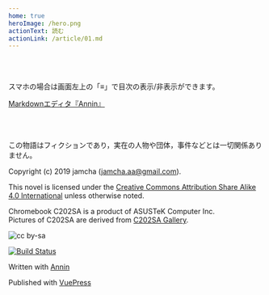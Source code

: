 ```yaml
---
home: true
heroImage: /hero.png
actionText: 読む
actionLink: /article/01.md
---
```


<br>
<br>

スマホの場合は画面左上の「≡」で目次の表示/非表示ができます。

[Markdownエディタ『Annin』](https://github.com/jamcha-aa/Annin)

<br>
<br>

この物語はフィクションであり，実在の人物や団体，事件などとは一切関係ありません。

Copyright (c) 2019 jamcha (jamcha.aa@gmail.com).  


This novel is licensed under the [Creative Commons Attribution Share Alike 4.0 International](https://creativecommons.org/licenses/by-sa/4.0/deed) unless otherwise noted.

Chromebook C202SA is a product of ASUSTeK Computer Inc.  
Pictures of C202SA are derived from [C202SA Gallery](https://www.asus.com/us/Commercial-Laptops/ASUS-Chromebook-C202SA/gallery/).  

![cc by-sa](https://i.creativecommons.org/l/by-sa/4.0/88x31.png)  

[![Build Status](https://travis-ci.org/jamcha-aa/making-editor.svg?branch=master)](https://travis-ci.org/jamcha-aa/making-editor)  

Written with [Annin](https://jamcha-aa.github.io/Annin)

Published with [VuePress](https://vuepress.vuejs.org/)
